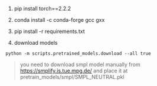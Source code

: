 
1. pip install torch==2.2.2

2. conda install -c conda-forge gcc gxx

3. pip install -r requirements.txt

4. download models
```shell
python -m scripts.pretrained_models.download --all true
```
> you need to download smpl model manually from https://smplify.is.tue.mpg.de/ and place it at pretrain_models/smpl/SMPL_NEUTRAL.pkl
